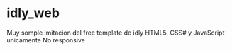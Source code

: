 # idly_web
Muy somple imitacion del free template de idly
HTML5, CSS# y JavaScript unicamente
No responsive
